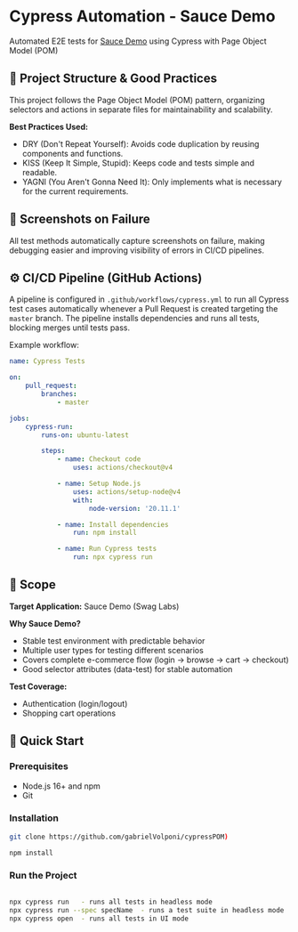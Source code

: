 # Cypress Automation - Sauce Demo

Automated E2E tests for [Sauce Demo](https://www.saucedemo.com) using Cypress with Page Object Model (POM)
## 🧩 Project Structure & Good Practices

This project follows the Page Object Model (POM) pattern, organizing selectors and actions in separate files for maintainability and scalability.

**Best Practices Used:**
- DRY (Don't Repeat Yourself): Avoids code duplication by reusing components and functions.
- KISS (Keep It Simple, Stupid): Keeps code and tests simple and readable.
- YAGNI (You Aren't Gonna Need It): Only implements what is necessary for the current requirements.

## 📸 Screenshots on Failure

All test methods automatically capture screenshots on failure, making debugging easier and improving visibility of errors in CI/CD pipelines.

## ⚙️ CI/CD Pipeline (GitHub Actions)

A pipeline is configured in `.github/workflows/cypress.yml` to run all Cypress test cases automatically whenever a Pull Request is created targeting the `master` branch. The pipeline installs dependencies and runs all tests, blocking merges until tests pass.

Example workflow:

```yaml
name: Cypress Tests

on:
	pull_request:
		branches:
			- master

jobs:
	cypress-run:
		runs-on: ubuntu-latest

		steps:
			- name: Checkout code
				uses: actions/checkout@v4

			- name: Setup Node.js
				uses: actions/setup-node@v4
				with:
					node-version: '20.11.1'

			- name: Install dependencies
				run: npm install

			- name: Run Cypress tests
				run: npx cypress run
```

## 🎯 Scope

**Target Application:** Sauce Demo (Swag Labs)

**Why Sauce Demo?**
- Stable test environment with predictable behavior
- Multiple user types for testing different scenarios
- Covers complete e-commerce flow (login → browse → cart → checkout)
- Good selector attributes (data-test) for stable automation

**Test Coverage:**
- Authentication (login/logout)
- Shopping cart operations


## 🚀 Quick Start

### Prerequisites

- Node.js 16+ and npm
- Git

### Installation

```bash
git clone https://github.com/gabrielVolponi/cypressPOM)

npm install
```

### Run the Project

```bash

npx cypress run   - runs all tests in headless mode
npx cypress run --spec specName  - runs a test suite in headless mode
npx cypress open  - runs all tests in UI mode

```
